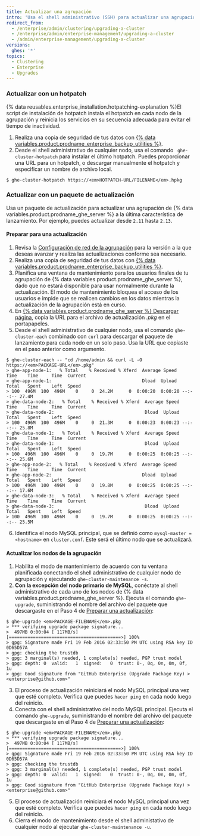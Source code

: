 ```yaml
---
title: Actualizar una agrupación
intro: 'Usa el shell administrativo (SSH) para actualizar una agrupación de {% data variables.product.prodname_ghe_server %} a la última versión.'
redirect_from:
  - /enterprise/admin/clustering/upgrading-a-cluster
  - /enterprise/admin/enterprise-management/upgrading-a-cluster
  - /admin/enterprise-management/upgrading-a-cluster
versions:
  ghes: '*'
topics:
  - Clustering
  - Enterprise
  - Upgrades
---
```

### Actualizar con un hotpatch
{% data reusables.enterprise_installation.hotpatching-explanation %}El script de instalación de hotpatch instala el hotpatch en cada nodo de la agrupación y reinicia los servicios en su secuencia adecuada para evitar el tiempo de inactividad.

1. Realiza una copia de seguridad de tus datos con [{% data variables.product.prodname_enterprise_backup_utilities %}](https://github.com/github/backup-utils#readme).
2. Desde el shell administrativo de cualquier nodo, usa el comando ` ghe-cluster-hotpatch` para instalar el último hotpatch. Puedes proporcionar una URL para un hotpatch, o descargar manualmente el hotpatch y especificar un nombre de archivo local.
  ```shell
  $ ghe-cluster-hotpatch https://<em>HOTPATCH-URL/FILENAME</em>.hpkg
  ```

### Actualizar con un paquete de actualización
Usa un paquete de actualización para actualizar una agrupación de {% data variables.product.prodname_ghe_server %} a la última característica de lanzamiento. Por ejemplo, puedes actualizar desde `2.11` hasta `2.13`.

#### Preparar para una actualización

1. Revisa la [Configuración de red de la agrupación](/enterprise/admin/guides/clustering/cluster-network-configuration) para la versión a la que deseas avanzar y realiza las actualizaciones conforme sea necesario.
2. Realiza una copia de seguridad de tus datos con [{% data variables.product.prodname_enterprise_backup_utilities %}](https://github.com/github/backup-utils#readme).
3. Planifica una ventana de mantenimiento para los usuarios finales de tu agrupación de {% data variables.product.prodname_ghe_server %}, dado que no estará disponible para usar normalmente durante la actualización. El modo de mantenimiento bloquea el acceso de los usuarios e impide que se realicen cambios en los datos mientras la actualización de la agrupación está en curso.
4. En [{% data variables.product.prodname_ghe_server %} Descargar página](https://enterprise.github.com/download), copia la URL para el archivo de actualización *.pkg* en el portapapeles.
5. Desde el shell administrativo de cualquier nodo, usa el comando `ghe-cluster-each` combinado con `curl` para descargar el paquete de lanzamiento para cada nodo en un solo paso. Usa la URL que copiaste en el paso anterior como argumento.
  ```shell
  $ ghe-cluster-each -- "cd /home/admin && curl -L -O  https://<em>PACKAGE-URL</em>.pkg"
  > ghe-app-node-1:   % Total    % Received % Xferd  Average Speed   Time    Time     Time  Current
  > ghe-app-node-1:                                  Dload  Upload   Total   Spent    Left  Speed
  > 100  496M  100  496M    0     0  24.2M      0  0:00:20  0:00:20 --:--:-- 27.4M
  > ghe-data-node-2:   % Total    % Received % Xferd  Average Speed   Time    Time     Time  Current
  > ghe-data-node-2:                                  Dload  Upload   Total   Spent    Left  Speed
  > 100  496M  100  496M    0     0  21.3M      0  0:00:23  0:00:23 --:--:-- 25.8M
  > ghe-data-node-1:   % Total    % Received % Xferd  Average Speed   Time    Time     Time  Current
  > ghe-data-node-1:                                  Dload  Upload   Total   Spent    Left  Speed
  > 100  496M  100  496M    0     0  19.7M      0  0:00:25  0:00:25 --:--:-- 25.6M
  > ghe-app-node-2:   % Total    % Received % Xferd  Average Speed   Time    Time     Time  Current
  > ghe-app-node-2:                                  Dload  Upload   Total   Spent    Left  Speed
  > 100  496M  100  496M    0     0  19.8M      0  0:00:25  0:00:25 --:--:-- 17.6M
  > ghe-data-node-3:   % Total    % Received % Xferd  Average Speed   Time    Time     Time  Current
  > ghe-data-node-3:                                  Dload  Upload   Total   Spent    Left  Speed
  > 100  496M  100  496M    0     0  19.7M      0  0:00:25  0:00:25 --:--:-- 25.5M
  ```
6. Identifica el nodo MySQL principal, que se definió como `mysql-master = <hostname>` en `cluster.conf`. Este será el último nodo que se actualizará.

#### Actualizar los nodos de la agrupación

1. Habilita el modo de mantenimiento de acuerdo con tu ventana planificada conectando el shell administrativo de cualquier nodo de agrupación y ejecutando `ghe-cluster-maintenance -s`.
2. **Con la excepción del nodo primario de MySQL**, conéctate al shell administrativo de cada uno de los nodos de {% data variables.product.prodname_ghe_server %}. Ejecuta el comando `ghe-upgrade`, suministrando el nombre del archivo del paquete que descargaste en el Paso 4 de [Preparar una actualización](#preparing-to-upgrade):
  ```shell
  $ ghe-upgrade <em>PACKAGE-FILENAME</em>.pkg
  > *** verifying upgrade package signature...
  >  497MB 0:00:04 [ 117MB/s] [==========================================>] 100%            
  > gpg: Signature made Fri 19 Feb 2016 02:33:50 PM UTC using RSA key ID 0D65D57A
  > gpg: checking the trustdb
  > gpg: 3 marginal(s) needed, 1 complete(s) needed, PGP trust model
  > gpg: depth: 0  valid:   1  signed:   0  trust: 0-, 0q, 0n, 0m, 0f, 1u
  > gpg: Good signature from "GitHub Enterprise (Upgrade Package Key) > <enterprise@github.com>"
  ```
3. El proceso de actualización reiniciará el nodo MySQL principal una vez que esté completo. Verifica que puedes `hacer ping` en cada nodo luego del reinicio.
4. Conecta con el shell administrativo del nodo MySQL principal. Ejecuta el comando `ghe-upgrade`, suministrando el nombre del archivo del paquete que descargaste en el Paso 4 de [Preparar una actualización](#preparing-to-upgrade):
  ```shell
  $ ghe-upgrade <em>PACKAGE-FILENAME</em>.pkg
  > *** verifying upgrade package signature...
  >  497MB 0:00:04 [ 117MB/s] [==========================================>] 100%            
  > gpg: Signature made Fri 19 Feb 2016 02:33:50 PM UTC using RSA key ID 0D65D57A
  > gpg: checking the trustdb
  > gpg: 3 marginal(s) needed, 1 complete(s) needed, PGP trust model
  > gpg: depth: 0  valid:   1  signed:   0  trust: 0-, 0q, 0n, 0m, 0f, 1u
  > gpg: Good signature from "GitHub Enterprise (Upgrade Package Key) > <enterprise@github.com>"
  ```
5. El proceso de actualización reiniciará el nodo MySQL principal una vez que esté completo. Verifica que puedes `hacer ping` en cada nodo luego del reinicio.
6. Cierra el modo de mantenimiento desde el shell administativo de cualquier nodo al ejecutar `ghe-cluster-maintenance -u`.
